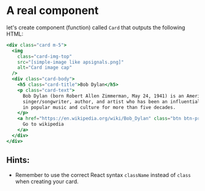 # A real component

let's create component (function) called `Card` that outputs the following HTML:

```jsx
<div class="card m-5">
  <img
    class="card-img-top"
    src="[simple-image like apsignals.png]"
    alt="Card image cap"
  />
  <div class="card-body">
    <h5 class="card-title">Bob Dylan</h5>
    <p class="card-text">
      Bob Dylan (born Robert Allen Zimmerman, May 24, 1941) is an American
      singer/songwriter, author, and artist who has been an influential figure
      in popular music and culture for more than five decades.
    </p>
    <a href="https://en.wikipedia.org/wiki/Bob_Dylan" class="btn btn-primary">
      Go to wikipedia
    </a>
  </div>
</div>
```

## Hints:

- Remember to use the correct React syntax `className` instead of `class` when creating your card.
